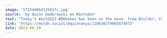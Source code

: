 ```yaml
---
image: '57154d0bd13581fc.jpg'
source: 'by Quinn Dombrowski on Mastodon'
text: "Today's #ach2023 #DHmakes has been on the move: from Boulder, CO to Kadoka, SD, via Wyoming and Nebraska. Spun a whole bobbin of enby-themed roving for Pride month."
link: 'https://mstdn.social/@quinnanya/110630379005874973'
date: 2023-06-29
---
```

